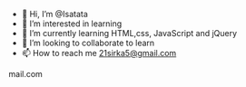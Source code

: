 - 👋 Hi, I’m @Isatata
- 👀 I’m interested in learning
- 🌱 I’m currently learning HTML,css, JavaScript and jQuery
- 💞️ I’m looking to collaborate to learn
- 📫 How to reach me 21sirka5@gmail.com



mail.com

<!---
Isatata/Isatata is a ✨ special ✨ repository because its `README.md` (this file) appears on your GitHub profile.
You can click the Preview link to take a look at your changes.
--->

